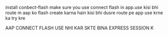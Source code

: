 install conbect-flash
make sure you use connect flash in app.use
kisi bhi route m aap ko flash create karna hain
kisi bhi dusre route pe app use krne ka try kre

AAP CONNECT FLASH USE NHI KAR SKTE BINA EXPRESS SESSION K 
